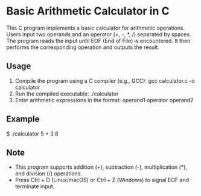 # Basic Arithmetic Calculator in C

This C program implements a basic calculator for arithmetic operations. Users input two operands and an operator (+, -, *, /) separated by spaces. The program reads the input until EOF (End of File) is encountered. It then performs the corresponding operation and outputs the result.

## Usage
1. Compile the program using a C compiler (e.g., GCC):
gcc calculator.c -o calculator
2. Run the compiled executable:
./calculator
3. Enter arithmetic expressions in the format: operand1 operator operand2

## Example
$ ./calculator
5 + 3
8

## Note
- This program supports addition (+), subtraction (-), multiplication (*), and division (/) operations.
- Press Ctrl + D (Linux/macOS) or Ctrl + Z (Windows) to signal EOF and terminate input.

